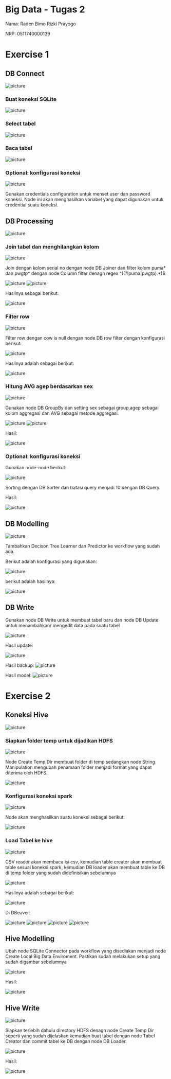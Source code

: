 # Big Data - Tugas 2


Nama: Raden Bimo Rizki Prayogo

NRP: 0511740000139


# Exercise 1

## DB Connect

![picture](img\db_connect.JPG)

### Buat koneksi SQLite

![picture](img\sqlite_conf.JPG)

### Select tabel

![picture](img\select_tabel.JPG)

### Baca tabel

![picture](img\db_reader.JPG)

### Optional: konfigurasi koneksi

![picture](img\auth_conf.JPG)

Gunakan credentials configuration untuk menset user dan password koneksi. Node ini akan menghasilkan variabel yang dapat digunakan untuk credential suatu koneksi.


## DB Processing

![picture](img\ex_1_2.JPG)

### Join tabel dan menghilangkan kolom

![picture](img\join.JPG)

Join dengan kolom serial no dengan node DB Joiner dan filter kolom puma* dan pwgtp* dengan node Column filter denagn regex ^((?!puma|pwgtp).*)$

![picture](img\join_conf.JPG)
![picture](img\regex.JPG)

Hasilnya sebagai berikut:

![picture](img\join_res.JPG)

### Filter row

![picture](img\row_filter.JPG)

Filter row dengan cow is null dengan node DB row filter dengan konfigurasi berikut:

![picture](img\cow_null.JPG)

Hasilnya adalah sebagai berikut:

![picture](img\filter_res.JPG)

### Hitung AVG agep berdasarkan sex

![picture](img\avg.JPG)

Gunakan node DB GroupBy dan setting sex sebagai group,agep sebagai kolom aggregasi dan AVG sebagai metode aggregasi.

![picture](img\group1.JPG)
![picture](img\group2.JPG)

Hasil:

![picture](img\group_res.JPG)

### Optional: konfigurasi koneksi

Gunakan node-node berikut:

![picture](img\sort.JPG)

Sorting dengan DB Sorter dan batasi query menjadi 10 dengan DB Query.

Hasil:

![picture](img\sort_res.JPG)

## DB Modelling

![picture](img\modelling.JPG)

Tambahkan Decison Tree Learner dan Predictor ke workflow yang sudah ada.

Berikut adalah konfigurasi yang digunakan:

![picture](img\modelling_learn.JPG)

berikut adalah hasilnya:

![picture](img\modelling_res.JPG)

## DB Write

Gunakan node DB Write untuk membuat tabel baru dan node DB Update untuk menambahkan/ mengedit data pada suatu tabel

![picture](img\write.JPG)

Hasil update:

![picture](img\write_res.JPG)

Hasil backup:
![picture](img\backup.JPG)

Hasil model:
![picture](img\write_model.JPG)


# Exercise 2

## Koneksi Hive

![picture](/img/hive_set.JPG)


### Siapkan folder temp untuk dijadikan HDFS

![picture](/img/to_hdfs.JPG)

Node Create Temp Dir membuat folder di temp sedangkan node String Manipulation mengubah penamaan folder menjadi format yang dapat diterima oleh HDFS.

![picture](/img/to_hdfs_name.JPG)


### Konfigurasi koneksi spark

![picture](/img/spark_conf.JPG)

Node akan menghasilkan suatu koneksi sebagai berikut:

![picture](/img/hive_conn.JPG)

### Load Tabel ke hive

![picture](/img/load_to_hive.JPG)

CSV reader akan membaca isi csv, kemudian table creator akan membuat table sesuai koneksi spark, kemudian DB loader akan membuat table ke DB di temp folder yang sudah didefinisikan sebelumnya

![picture](img/loader_conf.JPG)

Hasilnya adalah sebagai berikut:

![picture](img/ssp_knime_res.JPG)

Di DBeaver:

![picture](img/139_ssh_res.JPG)
![picture](img/139_ssp_res.JPG)
![picture](img/139_ssh_count.JPG)
![picture](img/139_ssp_count.JPG)

## Hive Modelling

Ubah node SQLite Connector pada workflow yang disediakan menjadi node Create Local Big Data Enviroment. Pastikan sudah melakukan setup yang sudah digambar sebelumnya

![picture](/img/hive_modelling.JPG)

Hasil:

![picture](/img/hive_modelling_res.JPG)


## Hive Write

![picture](/img/hive_write.JPG)

Siapkan terlebih dahulu directory HDFS denagn node Create Temp Dir seperti yang sudah dijelaskan kemudian buat tabel dengan node Tabel Creator dan commit tabel ke DB dengan node DB Loader.

![picture](/img/hive_write_conf.JPG)


Hasil:

![picture](/img/hive_write_res.JPG)